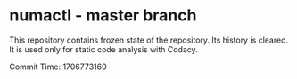 # numactl - master branch

This repository contains frozen state of the repository.
Its history is cleared. It is used only for static code
analysis with Codacy.

Commit Time: 1706773160